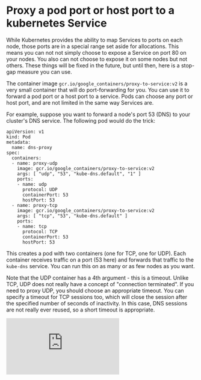 # Proxy a pod port or host port to a kubernetes Service

While Kubernetes provides the ability to map Services to ports on each node,
those ports are in a special range set aside for allocations.  This means you
can not not simply choose to expose a Service on port 80 on your nodes.  You
also can not choose to expose it on some nodes but not others.  These things
will be fixed in the future, but until then, here is a stop-gap measure you can
use.

The container image `gcr.io/google_containers/proxy-to-service:v2` is a very
small container that will do port-forwarding for you.  You can use it to
forward a pod port or a host port to a service.  Pods can choose any port or
host port, and are not limited in the same way Services are.

For example, suppose you want to forward a node's port 53 (DNS) to your
cluster's DNS service.  The following pod would do the trick:

```
apiVersion: v1
kind: Pod
metadata:
  name: dns-proxy
spec:
  containers:
  - name: proxy-udp
    image: gcr.io/google_containers/proxy-to-service:v2
    args: [ "udp", "53", "kube-dns.default", "1" ]
    ports:
    - name: udp
      protocol: UDP
      containerPort: 53
      hostPort: 53
  - name: proxy-tcp
    image: gcr.io/google_containers/proxy-to-service:v2
    args: [ "tcp", "53", "kube-dns.default" ]
    ports:
    - name: tcp
      protocol: TCP
      containerPort: 53
      hostPort: 53
```

This creates a pod with two containers (one for TCP, one for UDP).  Each
container receives traffic on a port (53 here) and forwards that traffic to the
`kube-dns` service.  You can run this on as many or as few nodes as you want.

Note that the UDP container has a 4th argument - this is a timeout.  Unlike
TCP, UDP does not really have a concept of "connection terminated".  If you
need to proxy UDP, you should choose an appropriate timeout.  You can specify a
timeout for TCP sessions too, which will close the session after the specified
number of seconds of inactivity.  In this case, DNS sessions are not really
ever reused, so a short timeout is appropriate.


[![Analytics](https://kubernetes-site.appspot.com/UA-36037335-10/GitHub/contrib/for-demos/proxy-to-service/README.md?pixel)]()
